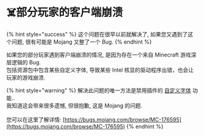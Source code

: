 # ☠️部分玩家的客户端崩溃

{% hint style="success" %}
这个问题在很早以前就解决了, 如果您又遇到了这个问题, 很有可能是 Mojang 又整了一个 Bug.
{% endhint %}

如果您的部分玩家遇到客户端崩溃的情况, 是因为存在一个来自 Minecraft 游戏深层逻辑的 Bug.\
包括资源包中包含某些自定义字体, 导致某些 Intel 核显的驱动程序出错，也会让玩家的游戏崩溃.

{% hint style="warning" %}
解决此问题的唯一方法是禁用插件的 [自定义字体](../../plugin-usage/adding-content/fonts/method-1.md) 功能..\
我知道这会带来很多遗憾, 但很抱歉, 这是 Mojang 的问题.\
\
您可以在这里了解详情: [https://bugs.mojang.com/browse/MC-176595](https://bugs.mojang.com/browse/MC-176595)
{% endhint %}

